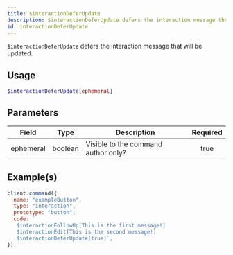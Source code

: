 ```yaml
---
title: $interactionDeferUpdate
description: $interactionDeferUpdate defers the interaction message that will be updated.
id: interactionDeferUpdate
---
```


`$interactionDeferUpdate` defers the interaction message that will be updated.

## Usage

```php
$interactionDeferUpdate[ephemeral]
```

## Parameters

| Field     | Type    | Description                         | Required |
| --------- | ------- | ----------------------------------- | :------: |
| ephemeral | boolean | Visible to the command author only? |   true   |

## Example(s)

```javascript
client.command({
  name: "exampleButton",
  type: "interaction",
  prototype: "button",
  code: ` 
   $interactionFollowUp[This is the first message!]
   $interactionEdit[This is the second message!]
   $interactionDeferUpdate[true]`,
});
```
